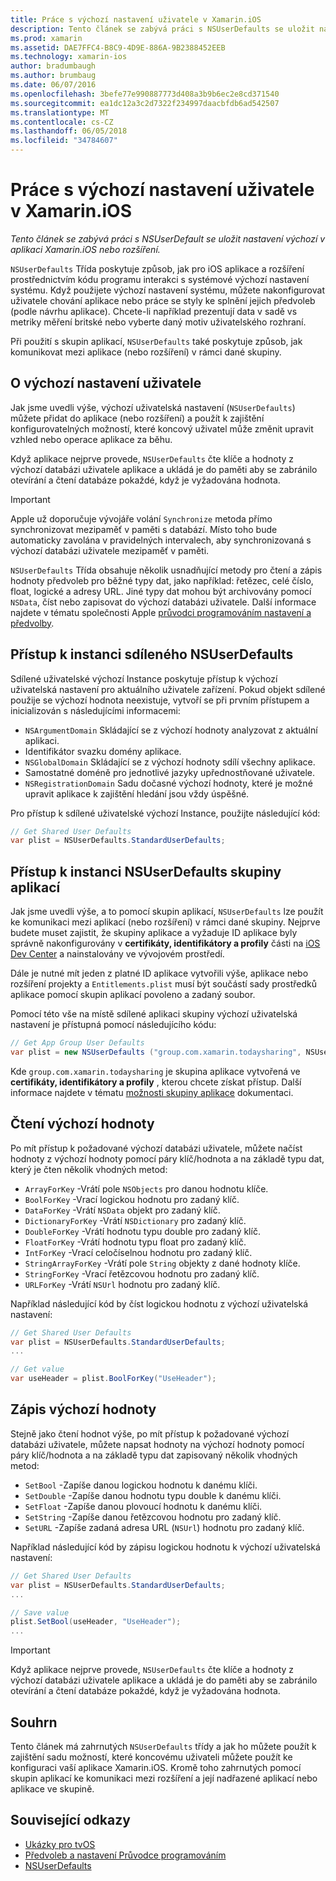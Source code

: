 ```yaml
---
title: Práce s výchozí nastavení uživatele v Xamarin.iOS
description: Tento článek se zabývá práci s NSUserDefaults se uložit nastavení výchozí v aplikaci Xamarin iOS nebo rozšíření. Popisuje NSUserDefaults na vysoké úrovni a popisuje, jak číst a zapisovat hodnoty.
ms.prod: xamarin
ms.assetid: DAE7FFC4-B8C9-4D9E-886A-9B2388452EEB
ms.technology: xamarin-ios
author: bradumbaugh
ms.author: brumbaug
ms.date: 06/07/2016
ms.openlocfilehash: 3befe77e990887773d408a3b9b6ec2e8cd371540
ms.sourcegitcommit: ea1dc12a3c2d7322f234997daacbfdb6ad542507
ms.translationtype: MT
ms.contentlocale: cs-CZ
ms.lasthandoff: 06/05/2018
ms.locfileid: "34784607"
---
```

# <a name="working-with-user-defaults-in-xamarinios"></a>Práce s výchozí nastavení uživatele v Xamarin.iOS

_Tento článek se zabývá práci s NSUserDefault se uložit nastavení výchozí v aplikaci Xamarin.iOS nebo rozšíření._


`NSUserDefaults` Třída poskytuje způsob, jak pro iOS aplikace a rozšíření prostřednictvím kódu programu interakci s systémové výchozí nastavení systému. Když použijete výchozí nastavení systému, můžete nakonfigurovat uživatele chování aplikace nebo práce se styly ke splnění jejich předvoleb (podle návrhu aplikace). Chcete-li například prezentují data v sadě vs metriky měření britské nebo vyberte daný motiv uživatelského rozhraní.

Při použití s skupin aplikací, `NSUserDefaults` také poskytuje způsob, jak komunikovat mezi aplikace (nebo rozšíření) v rámci dané skupiny.

<a name="About-User-Defaults" />

## <a name="about-user-defaults"></a>O výchozí nastavení uživatele

Jak jsme uvedli výše, výchozí uživatelská nastavení (`NSUserDefaults`) můžete přidat do aplikace (nebo rozšíření) a použít k zajištění konfigurovatelných možností, které koncový uživatel může změnit upravit vzhled nebo operace aplikace za běhu.

Když aplikace nejprve provede, `NSUserDefaults` čte klíče a hodnoty z výchozí databázi uživatele aplikace a ukládá je do paměti aby se zabránilo otevírání a čtení databáze pokaždé, když je vyžadována hodnota. 

> [!IMPORTANT]
> Apple už doporučuje vývojáře volání `Synchronize` metoda přímo synchronizovat mezipaměť v paměti s databází. Místo toho bude automaticky zavolána v pravidelných intervalech, aby synchronizovaná s výchozí databázi uživatele mezipaměť v paměti.

`NSUserDefaults` Třída obsahuje několik usnadňující metody pro čtení a zápis hodnoty předvoleb pro běžné typy dat, jako například: řetězec, celé číslo, float, logické a adresy URL. Jiné typy dat mohou být archivovány pomocí `NSData`, číst nebo zapisovat do výchozí databázi uživatele. Další informace najdete v tématu společnosti Apple [průvodci programováním nastavení a předvolby](https://developer.apple.com/library/mac/documentation/Cocoa/Conceptual/UserDefaults/Introduction/Introduction.html#//apple_ref/doc/uid/10000059i).

<a name="Accessing-the-Shared-NSUserDefaults-Instance" />

## <a name="accessing-the-shared-nsuserdefaults-instance"></a>Přístup k instanci sdíleného NSUserDefaults 

Sdílené uživatelské výchozí Instance poskytuje přístup k výchozí uživatelská nastavení pro aktuálního uživatele zařízení. Pokud objekt sdílené použije se výchozí hodnota neexistuje, vytvoří se při prvním přístupem a inicializován s následujícími informacemi:

- `NSArgumentDomain` Skládající se z výchozí hodnoty analyzovat z aktuální aplikaci.
- Identifikátor svazku domény aplikace.
- `NSGlobalDomain` Skládající se z výchozí hodnoty sdílí všechny aplikace.
- Samostatné doméně pro jednotlivé jazyky upřednostňované uživatele.
- `NSRegistrationDomain` Sadu dočasné výchozí hodnoty, které je možné upravit aplikace k zajištění hledání jsou vždy úspěšné.

Pro přístup k sdílené uživatelské výchozí Instance, použijte následující kód:

```csharp
// Get Shared User Defaults
var plist = NSUserDefaults.StandardUserDefaults;
```

<a name="Accessing-an-App-Group-NSUserDefaults-Instance" />

## <a name="accessing-an-app-group-nsuserdefaults-instance"></a>Přístup k instanci NSUserDefaults skupiny aplikací

Jak jsme uvedli výše, a to pomocí skupin aplikací, `NSUserDefaults` lze použít ke komunikaci mezi aplikací (nebo rozšíření) v rámci dané skupiny. Nejprve budete muset zajistit, že skupiny aplikace a vyžaduje ID aplikace byly správně nakonfigurovány v **certifikáty, identifikátory a profily** části na [iOS Dev Center](https://developer.apple.com/devcenter/ios/) a nainstalovány ve vývojovém prostředí.

Dále je nutné mít jeden z platné ID aplikace vytvořili výše, aplikace nebo rozšíření projekty a `Entitlements.plist` musí být součástí sady prostředků aplikace pomocí skupin aplikací povoleno a zadaný soubor.

Pomocí této vše na místě sdílené aplikaci skupiny výchozí uživatelská nastavení je přístupná pomocí následujícího kódu:

```csharp
// Get App Group User Defaults
var plist = new NSUserDefaults ("group.com.xamarin.todaysharing", NSUserDefaultsType.SuiteName);
```

Kde `group.com.xamarin.todaysharing` je skupina aplikace vytvořená ve **certifikáty, identifikátory a profily** , kterou chcete získat přístup. Další informace najdete v tématu [možnosti skupiny aplikace](~/ios/deploy-test/provisioning/capabilities/app-groups-capabilities.md) dokumentaci.

<a name="Reading-Default-Values" />

## <a name="reading-default-values"></a>Čtení výchozí hodnoty

Po mít přístup k požadované výchozí databázi uživatele, můžete načíst hodnoty z výchozí hodnoty pomocí páry klíč/hodnota a na základě typu dat, který je čten několik vhodných metod:

- `ArrayForKey` -Vrátí pole `NSObjects` pro danou hodnotu klíče.
- `BoolForKey` -Vrací logickou hodnotu pro zadaný klíč.
- `DataForKey` -Vrátí `NSData` objekt pro zadaný klíč.
- `DictionaryForKey` -Vrátí `NSDictionary` pro zadaný klíč.
- `DoubleForKey` -Vrátí hodnotu typu double pro zadaný klíč.
- `FloatForKey` -Vrátí hodnotu typu float pro zadaný klíč.
- `IntForKey` -Vrací celočíselnou hodnotu pro zadaný klíč.
- `StringArrayForKey` -Vrátí pole `String` objekty z dané hodnoty klíče.
- `StringForKey` -Vrací řetězcovou hodnotu pro zadaný klíč.
- `URLForKey` -Vrátí `NSUrl` hodnotu pro zadaný klíč.

Například následující kód by číst logickou hodnotu z výchozí uživatelská nastavení:

```csharp
// Get Shared User Defaults
var plist = NSUserDefaults.StandardUserDefaults;
...

// Get value
var useHeader = plist.BoolForKey("UseHeader");

```

<a name="Writing-Default-Values" />

## <a name="writing-default-values"></a>Zápis výchozí hodnoty

Stejně jako čtení hodnot výše, po mít přístup k požadované výchozí databázi uživatele, můžete napsat hodnoty na výchozí hodnoty pomocí páry klíč/hodnota a na základě typu dat zapisovaný několik vhodných metod:

- `SetBool` -Zapíše danou logickou hodnotu k danému klíči.
- `SetDouble` -Zapíše danou hodnotu typu double k danému klíči.
- `SetFloat` -Zapíše danou plovoucí hodnotu k danému klíči.
- `SetString` -Zapíše danou řetězcovou hodnotu pro zadaný klíč.
- `SetURL` -Zapíše zadaná adresa URL (`NSUrl`) hodnotu pro zadaný klíč.

Například následující kód by zápisu logickou hodnotu k výchozí uživatelská nastavení:

```csharp
// Get Shared User Defaults
var plist = NSUserDefaults.StandardUserDefaults;
...

// Save value
plist.SetBool(useHeader, "UseHeader");
...

```

> [!IMPORTANT]
> Když aplikace nejprve provede, `NSUserDefaults` čte klíče a hodnoty z výchozí databázi uživatele aplikace a ukládá je do paměti aby se zabránilo otevírání a čtení databáze pokaždé, když je vyžadována hodnota.



<a name="Summary" />

## <a name="summary"></a>Souhrn

Tento článek má zahrnutých `NSUserDefaults` třídy a jak ho můžete použít k zajištění sadu možností, které koncovému uživateli můžete použít ke konfiguraci vaší aplikace Xamarin.iOS. Kromě toho zahrnutých pomocí skupin aplikací ke komunikaci mezi rozšíření a její nadřazené aplikací nebo aplikace ve skupině.


## <a name="related-links"></a>Související odkazy

- [Ukázky pro tvOS](https://developer.xamarin.com/samples/tvos/all/)
- [Předvoleb a nastavení Průvodce programováním](https://developer.apple.com/library/mac/documentation/Cocoa/Conceptual/UserDefaults/Introduction/Introduction.html#//apple_ref/doc/uid/10000059i)
- [NSUserDefaults](https://developer.apple.com/library/mac/documentation/Cocoa/Reference/Foundation/Classes/NSUserDefaults_Class/#//apple_ref/doc/constant_group/NSUserDefaults_Domains)
